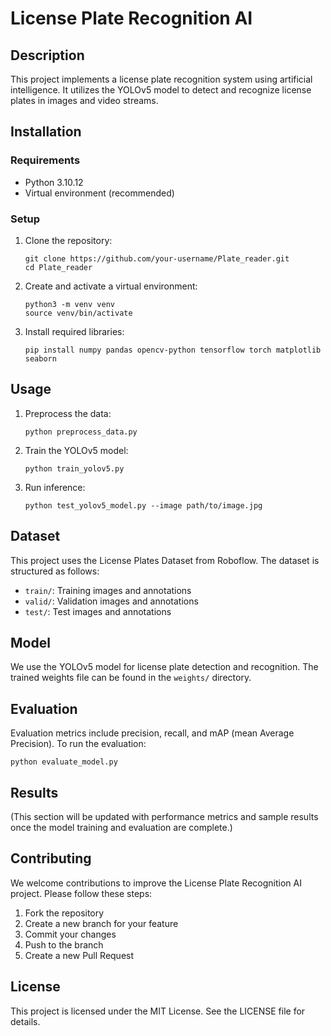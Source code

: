 # License Plate Recognition AI

## Description
This project implements a license plate recognition system using artificial intelligence. It utilizes the YOLOv5 model to detect and recognize license plates in images and video streams.

## Installation
### Requirements
- Python 3.10.12
- Virtual environment (recommended)

### Setup
1. Clone the repository:
   ```
   git clone https://github.com/your-username/Plate_reader.git
   cd Plate_reader
   ```

2. Create and activate a virtual environment:
   ```
   python3 -m venv venv
   source venv/bin/activate
   ```

3. Install required libraries:
   ```
   pip install numpy pandas opencv-python tensorflow torch matplotlib seaborn
   ```

## Usage
1. Preprocess the data:
   ```
   python preprocess_data.py
   ```

2. Train the YOLOv5 model:
   ```
   python train_yolov5.py
   ```

3. Run inference:
   ```
   python test_yolov5_model.py --image path/to/image.jpg
   ```

## Dataset
This project uses the License Plates Dataset from Roboflow. The dataset is structured as follows:
- `train/`: Training images and annotations
- `valid/`: Validation images and annotations
- `test/`: Test images and annotations

## Model
We use the YOLOv5 model for license plate detection and recognition. The trained weights file can be found in the `weights/` directory.

## Evaluation
Evaluation metrics include precision, recall, and mAP (mean Average Precision). To run the evaluation:
```
python evaluate_model.py
```

## Results
(This section will be updated with performance metrics and sample results once the model training and evaluation are complete.)

## Contributing
We welcome contributions to improve the License Plate Recognition AI project. Please follow these steps:
1. Fork the repository
2. Create a new branch for your feature
3. Commit your changes
4. Push to the branch
5. Create a new Pull Request

## License
This project is licensed under the MIT License. See the LICENSE file for details.
